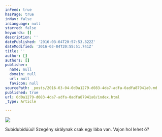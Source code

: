 ```yaml
---
inFeed: true
hasPage: true
inNav: false
inLanguage: null
starred: false
keywords: []
description: ''
datePublished: '2016-03-04T20:57:53.322Z'
dateModified: '2016-03-04T20:55:51.741Z'
title: ''
author: []
authors: []
publisher:
  name: null
  domain: null
  url: null
  favicon: null
sourcePath: _posts/2016-03-04-0d0a1279-d083-4da7-adfa-0adfa87941a0.md
published: true
url: 0d0a1279-d083-4da7-adfa-0adfa87941a0/index.html
_type: Article

---
```

![](https://the-grid-user-content.s3-us-west-2.amazonaws.com/8435438c-aabe-482a-a9b9-484ea9320a2b.jpg)

Subidubidúúú! Szegény sirálynak csak egy lába van. Vajon hol lehet ő?